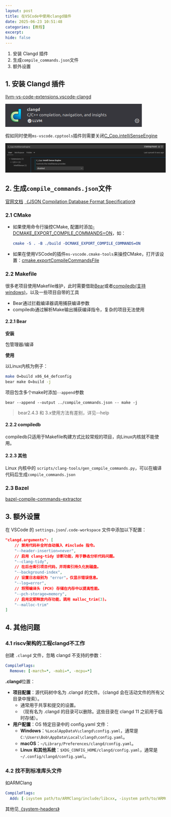 ```yaml
---
layout: post
title: 在VSCode中使用clangd插件
date: 2025-06-23 10:51:48
categories: [教程]
excerpt:
hide: false
---
```


1. 安装 Clangd 插件
2. 生成`compile_commands.json`文件
3. 额外设置

## 1. 安装 Clangd 插件

[llvm-vs-code-extensions.vscode-clangd](https://marketplace.visualstudio.com/items?itemName=llvm-vs-code-extensions.vscode-clangd)

![vscode-clangd](./assets/vscode_clangd/vscode-clangd.png)

假如同时使用`ms-vscode.cpptools`插件则需要关闭[C_Cpp.intelliSenseEngine](vscode://settings/C_Cpp.intelliSenseEngine)

![C_Cpp.intelliSenseEngine](./assets/vscode_clangd/C_Cpp.intelliSenseEngine.png)

## 2. 生成`compile_commands.json`文件

[官网文档](https://clangd.llvm.org/design/compile-commands)
[《JSON Compilation Database Format Specification》](https://clang.llvm.org/docs/JSONCompilationDatabase.html)

### 2.1 CMake

- 如果使用命令行操控CMake, 配置时添加[-DCMAKE_EXPORT_COMPILE_COMMANDS=ON](https://cmake.org/cmake/help/latest/variable/CMAKE_EXPORT_COMPILE_COMMANDS.html)，如：
    ```cmake
    cmake -S . -B ./build -DCMAKE_EXPORT_COMPILE_COMMANDS=ON
    ```
- 如果在使用VSCode的插件`ms-vscode.cmake-tools`来操控CMake，打开该设置：[cmake.exportCompileCommandsFile](vscode://settings/cmake.exportCompileCommandsFile)

### 2.2 Makefile

很多老项目使用Makefile维护，此时需要借助[Bear](https://github.com/rizsotto/Bear)或者[compiledb(支持windows)](https://github.com/nickdiego/compiledb)，以及一些项目自带的工具

- Bear通过拦截编译器调用捕获编译参数
- compiledb通过解析Make输出捕获编译指令，复杂的项目无法使用

#### 2.2.1 Bear

**安装**

包管理器/编译

**使用**

以Linux内核为例子：

```sh
make O=build x86_64_defconfig
bear make O=build -j
```

项目包含多个make时添加`--append`参数
```
bear --append --output ../compile_commands.json -- make -j
```
> bear2.4.3 和 3.x使用方法有差别，详见--help

#### 2.2.2 compiledb

compiledb只适用于Makefile构建方式比较常规的项目，向Linux内核就不能使用。

#### 2.2.3 其他

Linux 内核中的 `scripts/clang-tools/gen_compile_commands.py`，可以在编译代码后生成`compile_commands.json`

### 2.3 Bazel

[bazel-compile-commands-extractor](https://github.com/hedronvision/bazel-compile-commands-extractor)

## 3. 额外设置

在 VSCode 的 `settings.json`/`.code-workspace` 文件中添加以下配置：

```json
"clangd.arguments": [
    // 禁用代码补全时自动插入 #include 指令。
    "--header-insertion=never",
    // 启用 clang-tidy 诊断功能，用于静态分析代码问题。
    "--clang-tidy",
    // 在后台索引项目代码，并将索引持久化到磁盘。
    "--background-index",
    // 设置日志级别为 "error"，仅显示错误信息。
    "--log=error",
    // 将预编译头 (PCH) 存储在内存中以提高性能。
    "--pch-storage=memory",
    // 启用定期释放内存功能，调用 malloc_trim(3)。
    "--malloc-trim"
]
```

## 4. 其他问题

### 4.1 riscv架构的工程clangd不工作

创建 `.clangd` 文件，忽略 clangd 不支持的参数：

```yaml
CompileFlags:
  Remove: [-march=*, -mabi=*, -mcpu=*]
```

**.clangd**位置：

- **项目配置**：源代码树中名为 .clangd 的文件。（clangd 会在活动文件的所有父目录中搜索）。
  - 通常用于共享和提交的设置。
  - （现有名为 .clangd 的目录可以删除。这些目录在 clangd 11 之前用于临时存储）。
- **用户配置**：OS 特定目录中的 config.yaml 文件：
  - **Windows**：`%LocalAppData%\clangd\config.yaml`，通常是 `C:\Users\Bob\AppData\Local\clangd\config.yaml`。
  - **macOS**：`~/Library/Preferences/clangd/config.yaml`。
  - **Linux 和其他系统**：`$XDG_CONFIG_HOME/clangd/config.yaml`，通常是 `~/.config/clangd/config.yaml`。

### 4.2 找不到标准库头文件

如ARMClang

```yaml
CompileFlags:
  Add: [-isystem path/to/ARMClang/include/libcxx, -isystem path/to/ARMClang/include]
```

其他见[《system-headers》](https://clangd.llvm.org/guides/system-headers)
